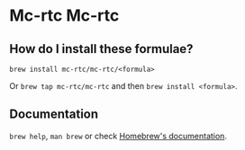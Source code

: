 # Mc-rtc Mc-rtc

## How do I install these formulae?

`brew install mc-rtc/mc-rtc/<formula>`

Or `brew tap mc-rtc/mc-rtc` and then `brew install <formula>`.

## Documentation

`brew help`, `man brew` or check [Homebrew's documentation](https://docs.brew.sh).
